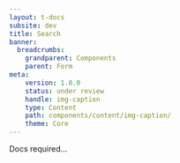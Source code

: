 ```yaml
---
layout: t-docs
subsite: dev
title: Search
banner:
  breadcrumbs:
    grandparent: Components
    parent: Form
meta:
    version: 1.0.0
    status: under review
    handle: img-caption
    type: Content
    path: components/content/img-caption/
    theme: Core
---
```

Docs required...
